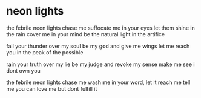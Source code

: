 # neon lights

the febrile neon lights chase me
suffocate me in your eyes
let them shine in the rain
cover me in your mind
be the natural light in the artifice

fall your thunder over my soul
be my god and give me wings
let me reach you in the peak of the possible

rain your truth over my lie
be my judge and revoke my sense
make me see i dont own you

the febrile neon lights chase me
wash me in your word, let it reach me
tell me you can love me but dont fulfill it